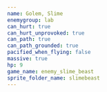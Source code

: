 ```yaml
---
name: Golem, Slime
enemygroup: lab
can_hurt: true
can_hurt_unprovoked: true
can_path: true
can_path_grounded: true
pacified_when_flying: false
massive: true
hp: 9
game_name: enemy_slime_beast
sprite_folder_name: slimebeast
---
```

